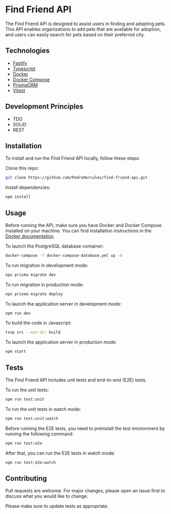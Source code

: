 # Find Friend API

The Find Friend API is designed to assist users in finding and adopting pets. This API enables organizations to add pets that are available for adoption, and users can easily search for pets based on their preferred city.

## Technologies

- [Fastify](https://www.fastify.io/docs/latest)
- [Typescript](https://www.typescriptlang.org/)
- [Docker](https://docs.docker.com/get-docker/)
- [Docker Compose](https://docs.docker.com/compose/)
- [PrismaORM](https://www.prisma.io/docs/)
- [Vitest](https://vitest.dev/)

## Development Principles

- TDD
- SOLID
- REST

## Installation

To install and run the Find Friend API locally, follow these steps:

Clone this repo:

```bash
git clone https://github.com/PedroHercules/find-friend-api.git
```

Install dependencies:

```bash
npm install
```

## Usage

Before running the API, make sure you have Docker and Docker Compose installed on your machine. You can find installation instructions in the [Docker documentation](https://docs.docker.com/get-docker/).

To launch the PostgreSQL database container:

```bash
docker-compose -f docker-compose-database.yml up -d
```

To run migration in development mode:
```bash
npx prisma migrate dev
```

To run migration in production mode:
```bash
npx prisma migrate deploy
```

To launch the application server in development mode:

```bash
npm run dev
```

To build the code in Javascript:

```bash
tsup src --out-dir build
```

To launch the application server in production mode:

```bash
npm start
```

## Tests

The Find Friend API includes unit tests and end-to-end (E2E) tests.

To run the unit tests:

```bash
npm run test:unit
```

To run the unit tests in watch mode:

```bash
npm run test:unit:watch
```

Before running the E2E tests, you need to preinstall the test environment by running the following command:

```bash
npm run test:e2e
```

After that, you can run the E2E tests in watch mode:

```bash
npm run test:e2e:watch
```

## Contributing

Pull requests are welcome. For major changes, please open an issue first
to discuss what you would like to change.

Please make sure to update tests as appropriate.
